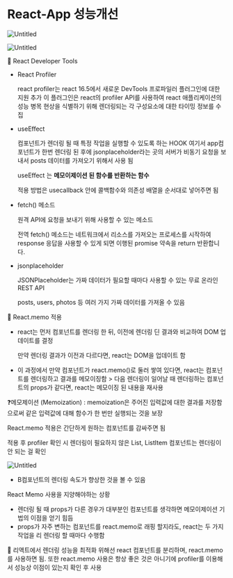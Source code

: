 # React-App 성능개선

![Untitled](React-App%20%E1%84%89%E1%85%A5%E1%86%BC%E1%84%82%E1%85%B3%E1%86%BC%E1%84%80%E1%85%A2%E1%84%89%E1%85%A5%E1%86%AB%20a254848ce528475286175149555ab049/Untitled.png)

![Untitled](React-App%20%E1%84%89%E1%85%A5%E1%86%BC%E1%84%82%E1%85%B3%E1%86%BC%E1%84%80%E1%85%A2%E1%84%89%E1%85%A5%E1%86%AB%20a254848ce528475286175149555ab049/Untitled%201.png)

<aside>
📌 React Developer Tools

</aside>

- React Profiler
    
    react profiler는 react 16.5에서 새로운 DevTools 프로파일러 플러그인에 대한 지원 추가 이 플러그인은 react의 profiler API를 사용하여 react 애플리케이션의 성능 병목 현상을 식별하기 위해 렌더링되는 각 구성요소에 대한 타이밍 정보를 수집
    
- useEffect
    
    컴포넌트가 렌더링 될 때 특정 작업을 실행할 수 있도록 하는 HOOK 여기서 app컴포넌트가 한번 렌더링 된 후에 jsonplaceholder라는 곳의 서버가 비동기 요청을 보내서 posts 데이터를 가져오기 위해서 사용 됨
    
    useEffect 는 **메모이제이션 된 함수를 반환하는 함수**
    
    적용 방법은 usecallback 안에 콜백함수와 의존성 배열을 순서대로 넣어주면 됨
    
- fetch() 메소드
    
    원격 API에 요청을 보내기 위해 사용할 수 있는 메소드
    
    전역 fetch() 메소드는 네트워크에서 리소스를 가져오는 프로세스를 시작하여 response 응답을 사용할 수 있게 되면 이행된 promise 약속을 return 반환합니다.
    
- jsonplaceholder
    
    JSONPlaceholder는 가짜 데이터가 필요할 때마다 사용할 수 있는 무료 온라인 REST API
    
    posts, users, photos 등 여러 가지 가짜 데이터를 가져올 수 있음
    

<aside>
📌 React.memo 적용

</aside>

- react는 먼저 컴포넌트를 렌더링 한 뒤, 이전에 렌더링 딘 결과와 비교하여 DOM 업데이트를 결정
    
    만약 렌더링 결과가 이전과 다르다면, react는 DOM을 업데이트 함
    
- 이 과정에서 만약 컴포넌트가 react.memo()로 둘러 쌓여 있다면, react는 컴포넌트를 렌더링하고 결과를  메모이징함 > 다음 렌더링이 일어날 때 렌더링하는 컴포넌트의 props가 같다면, react는 메모이징 된 내용을 재사용

❓메모제이션 (Memoization) : memoization은 주어진 입력값에 대한 결과를 저장함으로써 같은 입력값에 대해 함수가 한 번만 실행되는 것을 보장

React.memo 적용은 간단하게 원하는 컴포넌트를 감싸주면 됨

적용 후 profiler 확인 시 렌더링이 필요하지 않은 List, ListItem 컴포넌트는 렌더링이 안 되는 걸 확인 

![Untitled](React-App%20%E1%84%89%E1%85%A5%E1%86%BC%E1%84%82%E1%85%B3%E1%86%BC%E1%84%80%E1%85%A2%E1%84%89%E1%85%A5%E1%86%AB%20a254848ce528475286175149555ab049/Untitled%202.png)

- B컴포넌트의 렌더링 속도가 향상한 것을 볼 수 있음

React Memo 사용을 지양해야하는 상황

- 렌더링 될 때 props가 다른 경우가 대부분인 컴포넌트를 생각하면 메모이제이션 기법의 이점을 얻기 힘듬
- props가 자주 변하는 컴포넌트를 react.memo로 래핑 할지라도, react는 두 가지 작업을 리 렌더링 할 때마다 수행함

📌 리액트에서 렌더링 성능을 최적화 위해선 react 컴포넌트를 분리하며, react.memo 를 사용하면 됨. 또한 react.memo 사용은 항상 좋은 것은 아니기에 profiler를 이용해서 성능상 이점이 있는지 확인 후 사용
